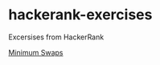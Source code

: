 # hackerank-exercises
Excersises from HackerRank

[Minimum Swaps](https://github.com/concongo/hackerank-exercises/tree/master/minimunSwaps)

